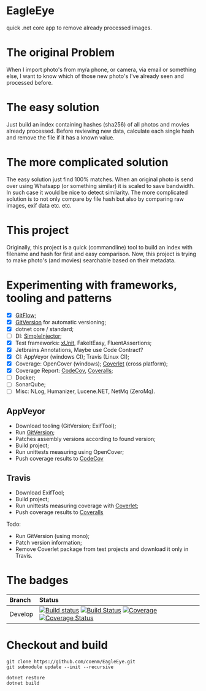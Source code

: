 # EagleEye
quick .net core app to remove already processed images.

# The original Problem
When I import photo's from my/a phone, or camera, via email or something else, I want to know which of those new photo's I've already seen and processed before.

# The easy solution
Just build an index containing hashes (sha256) of all photos and movies already processed. Before reviewing new data, calculate each single hash and remove the file if it has a known value.

# The more complicated solution
The easy solution just find 100% matches. When an original photo is send over using Whatsapp (or something similar) it is scaled to save bandwidth. In such case it would be nice to detect similarity. The more complicated solution is to not only compare by file hash but also by comparing raw images, exif data etc. etc.

# This project
Originally, this project is a quick (commandline) tool to build an index with filename and hash for first and easy comparison. Now, this project is trying to make photo's (and movies) searchable based on their metadata.


#  Experimenting with frameworks, tooling and patterns

- [x] [GitFlow](http://nvie.com/posts/a-successful-git-branching-model/);
- [x] [GitVersion](https://gitversion.readthedocs.io/en/latest/) for automatic versioning; 
- [x] dotnet core / standard;
- [ ] DI: [SimpleInjector](https://simpleinjector.org/);
- [x] Test frameworks: [xUnit](https://github.com/xunit), FakeItEasy, FluentAssertions;
- [x] Jetbrains Annotations, Maybe use Code Contract?
- [x] CI: AppVeyor (windows CI); Travis (Linux CI);
- [x] Coverage: OpenCover (windows); [Coverlet](https://github.com/tonerdo/coverlet/) (cross platform);
- [x] Coverage Report: [CodeCov](https://codecov.io), [Coveralls](https://coveralls.io);
- [ ] Docker;
- [ ] SonarQube;
- [ ] Misc: NLog, Humanizer, Lucene.NET, NetMq (ZeroMq).

## AppVeyor
- Download tooling (GitVersion; ExifTool);
- Run [GitVersion](https://gitversion.readthedocs.io/en/latest/);
- Patches assembly versions according to found version;
- Build project;
- Run unittests measuring using OpenCover;
- Push coverage results to [CodeCov](https://codecov.io)

## Travis
- Download ExifTool;
- Build project;
- Run unittests measuring coverage with [Coverlet](https://github.com/tonerdo/coverlet/);
- Push coverage results to [Coveralls](https://coveralls.io)

Todo: 
- Run GitVersion (using mono);
- Patch version information;
- Remove Coverlet package from test projects and download it only in Travis.


# The badges
| Branch | Status |
| :--- | :--- |
| Develop | [![Build status](https://ci.appveyor.com/api/projects/status/ner6290e44akpvuw/branch/develop?svg=true)](https://ci.appveyor.com/project/coenm/eagleeye/branch/develop) [![Build Status](https://travis-ci.org/coenm/EagleEye.svg?branch=develop)](https://travis-ci.org/coenm/EagleEye) [![Coverage](https://codecov.io/gh/coenm/eagleeye/branch/develop/graph/badge.svg)](https://codecov.io/gh/coenm/eagleeye/branch/develop) [![Coverage Status](https://coveralls.io/repos/github/coenm/EagleEye/badge.svg?branch=develop)](https://coveralls.io/github/coenm/EagleEye?branch=develop) |


# Checkout and build
```
git clone https://github.com/coenm/EagleEye.git
git submodule update --init --recursive

dotnet restore
dotnet build
```
